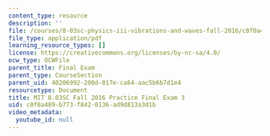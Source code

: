 ```yaml
---
content_type: resource
description: ''
file: /courses/8-03sc-physics-iii-vibrations-and-waves-fall-2016/c0f0a489b773f8420136ad9d813a3d1b_MIT8_03SCF16_PracticeFinalExam3.pdf
file_type: application/pdf
learning_resource_types: []
license: https://creativecommons.org/licenses/by-nc-sa/4.0/
ocw_type: OCWFile
parent_title: Final Exam
parent_type: CourseSection
parent_uid: 40206992-200d-017e-ca64-aac5b6b7d1e4
resourcetype: Document
title: MIT 8.03SC Fall 2016 Practice Final Exam 3
uid: c0f0a489-b773-f842-0136-ad9d813a3d1b
video_metadata:
  youtube_id: null
---
```

